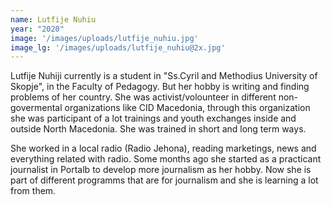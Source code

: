 ```yaml
---
name: Lutfije Nuhiu
year: "2020"
image: '/images/uploads/lutfije_nuhiu.jpg'
image_lg: '/images/uploads/lutfije_nuhiu@2x.jpg'
---
```


Lutfije Nuhiji currently is a student in "Ss.Cyril and Methodius University of Skopje", in the Faculty of Pedagogy.
But her hobby is writing and finding problems of her country.
She was activist/volounteer in different non-govermental organizations like CID Macedonia, through this organization she was participant of a lot trainings and youth exchanges inside and outside North Macedonia. She was trained in short and long term ways.

She worked in a local radio (Radio Jehona), reading marketings, news and everything related with radio. Some months ago she started as a practicant journalist in Portalb to develop more journalism as her hobby.
Now she is part of different programms that are for journalism and she is learning a lot from them.
